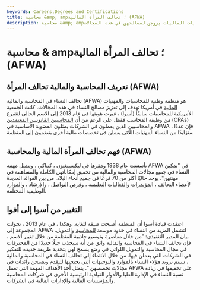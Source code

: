 ```yaml
---
keywords: Careers,Degrees and Certifications
title: محاسبة &amp; amp؛ تحالف المرأة المالية (AFWA)
description: محاسبة &amp; amp؛ تحالف المرأة المالية هو منظمة للمحاسبات والمهنيات الماليات يروجن لمصالحهن في هذه المجالات.
---
```


# محاسبة & amp؛ تحالف المرأة المالية (AFWA)
## تعريف المحاسبة والمالية تحالف المرأة (AFWA)

تحالف النساء في المحاسبة والمالية (AFWA) هو منظمة وطنية للمحاسبات والمهنيات [المالية](/finance) في أمريكا تهدف إلى تعزيز مصالح النساء في هذه المجالات. كانت الجمعية الأمريكية للمحاسبات سابقًا (أسوا) ، غيرت هويتها في عام 2013 إلى الاسم الحالي لتتفرع من وظيفة المحاسب فقط. على الرغم من أن [المحاسبين القانونيين المعتمدين](/cpa) (CPAs) والمحاسبين الذين يعملون في الشركات يمثلون العضوية الأساسية في AFWA ، فإن عددًا متزايدًا من النساء المهنيات اللائي يعملن في تخصصات مالية أخرى ينضمون إلى المنظمة.

## فهم تحالف المرأة المالية والمحاسبة (AFWA)

تأسست عام 1938 ومقرها في ليكسينغتون ، كنتاكي ، وتتمثل مهمة AFWA في "تمكين النساء في جميع مجالات المحاسبة والمالية من تحقيق إمكاناتهن الكاملة والمساهمة في مهنتهن". يوجد حاليًا أكثر من 70 فرعًا في جميع أنحاء البلاد. من بين الفوائد العديدة لأعضاء التحالف ، المؤتمرات والفعاليات التعليمية ، وفرص [التواصل](/networking) ، والإرشاد ، والموارد الوظيفية المختلفة.

## التغيير من أسوا إلى أفوا

اعتقدت قيادة أسوا أن المنظمة أصبحت ضيقة للغاية. وهكذا ، في عام 2013 ، تحولت المجموعة إلى AFWA لتشمل المزيد من النساء في حدود موسعة [للمحاسبة](/accounting) والتمويل. بيان المدير التنفيذي: "من خلال معاصرة وتوسيع جاذبية المنظمة من خلال تغيير الاسم ، فإن تحالف النساء في المحاسبة والمالية واثق من أنه سيجذب جيلًا جديدًا من المحترفات في مجال المحاسبة والتمويل اللواتي في وضع يسمح لهن بتحديد طريقة جديدة للتفكير في الشركات التي يعملن فيها. من خلال الانتماء إلى تحالف النساء في المحاسبة والمالية ، سيتم تزويد هؤلاء النساء بالموارد والتوجيهات التي يحتجنها للتقدم ويصبحن رائدات في مجالات تخصصهن ". يتمثل أحد الأهداف المهمة التي تعمل AFWA على تحقيقها في زيادة نسبة النساء في الإدارة العليا والأدوار القيادية الرئيسية الأخرى في شركات المحاسبة والمؤسسات المالية والإدارات المالية في الشركات.

